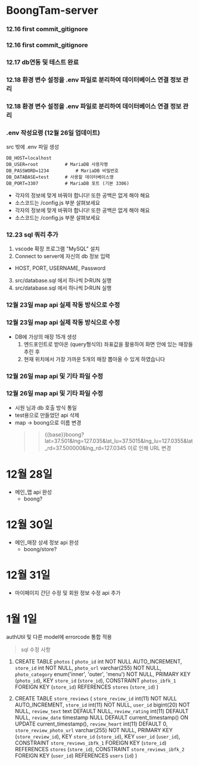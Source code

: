 # **BoongTam-server**

### 12.16 first commit_gitignore
### 12.16 first commit_gitignore

### 12.17 db연동 및 테스트 완료
### 12.18 환경 변수 설정을 .env 파일로 분리하여 데이터베이스 연결 정보 관리
### 12.18 환경 변수 설정을 .env 파일로 분리하여 데이터베이스 연결 정보 관리

### .env 작성요령 (12월 26일 업데이트)
src 밖에 .env 파일 생성
```
DB_HOST=localhost
DB_USER=root          # MariaDB 사용자명
DB_PASSWORD=1234          # MariaDB 비밀번호
DB_DATABASE=test      # 사용할 데이터베이스명
DB_PORT=3307          # MariaDB 포트 (기본 3306)

```
- 각자의 정보에 맞게 바꿔야 합니다! 또한 공백은 없게 해야 해요
- 소스코드는 /config.js  부분 살펴보세요
- 각자의 정보에 맞게 바꿔야 합니다! 또한 공백은 없게 해야 해요
- 소스코드는 /config.js  부분 살펴보세요

### 12.23 sql 쿼리 추가
1. vscode 확장 프로그램 "MySQL" 설치
2. Connect to server에 자신의 db 정보 입력
 - HOST, PORT, USERNAME, Password
3. src/database.sql 에서 하나씩 ▷RUN 실행
3. src/database.sql 에서 하나씩 ▷RUN 실행

### 12월 23일 map api 실제 작동 방식으로 수정
### 12월 23일 map api 실제 작동 방식으로 수정
- DB에 가상의 매장 15개 생성
    1) 엔드포인트로 받아온 (query형식의) 좌표값을 활용하여 화면 안에 있는 매장들 추린 후
    2) 현재 위치에서 가장 가까운 5개의 매장 뽑아올 수 있게 하였습니다

### 12월 26일 map api 및 기타 파일 수정
### 12월 26일 map api 및 기타 파일 수정
- 시원 님과 db 호출 방식 통일
- test용으로 만들었던 api 삭제
- map -> boong으로 이름 변경
  >> {{base}}boong?lat=37.501&lng=127.035&lat_lu=37.5015&lng_lu=127.0355&lat_rd=37.500000&lng_rd=127.0345 
  이로 인해 URL 변경


# 12월 28일
- 메인_맵 api 완성
    - boong?

# 12월 30일
- 메인_매장 상세 정보 api 완성
    - boong/store?


# 12월 31일
- 마이페이지 간단 수정 및 회원 정보 수정 api 추가

# 1월 1일
authUtil 및 다른 model에 errorcode 통합 적용


> sql 수정 사항
1. CREATE TABLE `photos` (
    `photo_id` int NOT NULL AUTO_INCREMENT,
    `store_id` int NOT NULL,
    `photo_url` varchar(255) NOT NULL,
    `photo_category` enum('inner', 'outer', 'menu') NOT NULL,
    PRIMARY KEY (`photo_id`),
    KEY `store_id` (`store_id`),
    CONSTRAINT `photos_ibfk_1` FOREIGN KEY (`store_id`) REFERENCES `stores` (`store_id`)
)

2. CREATE TABLE `store_reviews` (
    `store_review_id` int(11) NOT NULL AUTO_INCREMENT,
    `store_id` int(11) NOT NULL,
    `user_id` bigint(20) NOT NULL,
    `review_text` text DEFAULT NULL,
    `review_rating` int(11) DEFAULT NULL,
    `review_date` timestamp NULL DEFAULT current_timestamp() ON UPDATE current_timestamp(),
    `review_heart` int(11) DEFAULT 0,
    `store_review_photo_url` varchar(255) NOT NULL,
    PRIMARY KEY (`store_review_id`),
    KEY `store_id` (`store_id`),
    KEY `user_id` (`user_id`),
    CONSTRAINT `store_reviews_ibfk_1` FOREIGN KEY (`store_id`) REFERENCES `stores` (`store_id`),
    CONSTRAINT `store_reviews_ibfk_2` FOREIGN KEY (`user_id`) REFERENCES `users` (`id`)
) 